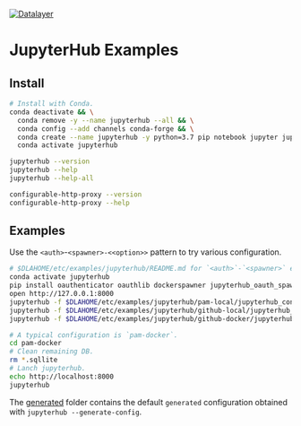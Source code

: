 [![Datalayer](https://docs.datalayer.io/logo/datalayer-25.svg)](https://datalayer.io)

# JupyterHub Examples

## Install

```bash
# Install with Conda.
conda deactivate && \
  conda remove -y --name jupyterhub --all && \
  conda config --add channels conda-forge && \
  conda create --name jupyterhub -y python=3.7 pip notebook jupyter jupyterlab jupyterhub pycurl && \
  conda activate jupyterhub
```

```bash
jupyterhub --version
jupyterhub --help
jupyterhub --help-all
```

```bash
configurable-http-proxy --version
configurable-http-proxy --help
```

## Examples

Use the `<auth>`-`<spawner>-<<option>>` pattern to try various configuration.

```bash
# $DLAHOME/etc/examples/jupyterhub/README.md for `<auth>`-`<spawner>` examples combo.
conda activate jupyterhub
pip install oauthenticator oauthlib dockerspawner jupyterhub_oauth_spawner
open http://127.0.0.1:8000
jupyterhub -f $DLAHOME/etc/examples/jupyterhub/pam-local/jupyterhub_config.py
jupyterhub -f $DLAHOME/etc/examples/jupyterhub/github-local/jupyterhub_config.py
jupyterhub -f $DLAHOME/etc/examples/jupyterhub/github-docker/jupyterhub_config.py
```

```bash
# A typical configuration is `pam-docker`.
cd pam-docker
# Clean remaining DB.
rm *.sqllite
# Lanch jupyterhub.
echo http://localhost:8000
jupyterhub
```

The [generated](./generated) folder contains the default `generated` configuration obtained with `jupyterhub --generate-config`.
